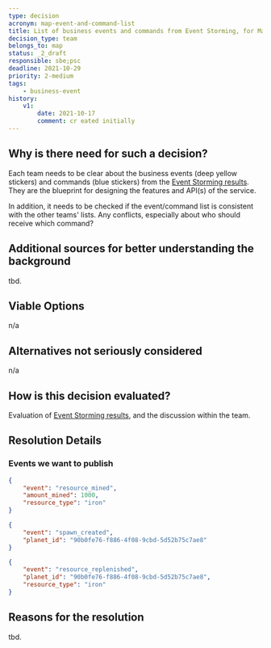 ```yaml
---
type: decision
acronym: map-event-and-command-list
title: List of business events and commands from Event Storming, for Map service
decision_type: team
belongs_to: map
status: _2_draft
responsible: sbe;psc
deadline: 2021-10-29
priority: 2-medium
tags: 
    - business-event
history:
    v1:
        date: 2021-10-17
        comment: cr eated initially    
---
```


## Why is there need for such a decision?

Each team needs to be clear about the business events (deep yellow stickers) and commands (blue stickers)
from the [Event Storming results](https://miro.com/app/board/o9J_lsQV7ZA=/). They are the blueprint for 
designing the features and API(s) of the service.

In addition, it needs to be checked if the event/command list is consistent with the other teams' lists.
Any conflicts, especially about who should receive which command? 

## Additional sources for better understanding the background

tbd.

## Viable Options

n/a

## Alternatives not seriously considered

n/a

## How is this decision evaluated?

Evaluation of [Event Storming results](https://miro.com/app/board/o9J_lsQV7ZA=/), and the discussion within the team.
 
## Resolution Details

### Events we want to publish

```json
{
    "event": "resource_mined",
    "amount_mined": 1000,
    "resource_type": "iron"
}
```

```json
{
    "event": "spawn_created",
    "planet_id": "90b0fe76-f886-4f08-9cbd-5d52b75c7ae8"
}
```

```json
{
    "event": "resource_replenished",
    "planet_id": "90b0fe76-f886-4f08-9cbd-5d52b75c7ae8",
    "resource_type": "iron"
}
```

## Reasons for the resolution

tbd.
